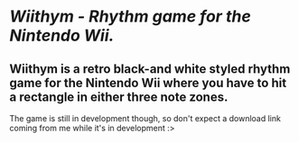 # *Wiithym - Rhythm game for the Nintendo Wii.*
Wiithym is a retro black-and white styled rhythm game for the Nintendo Wii where you have to hit a rectangle in either three note zones.
---
The game is still in development though, so don't expect a download link coming from me while it's in development :>
